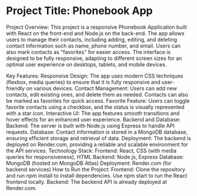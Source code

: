# Project Title: Phonebook App
Project Overview:
This project is a responsive Phonebook Application built with React on the front-end and Node.js on the back-end. The app allows users to manage their contacts, including adding, editing, and deleting contact information such as name, phone number, and email. Users can also mark contacts as "favorites" for easier access. The interface is designed to be fully responsive, adapting to different screen sizes for an optimal user experience on desktops, tablets, and mobile devices.

Key Features:
Responsive Design: The app uses modern CSS techniques (flexbox, media queries) to ensure that it is fully responsive and user-friendly on various devices.
Contact Management: Users can add new contacts, edit existing ones, and delete them as needed. Contacts can also be marked as favorites for quick access.
Favorite Feature: Users can toggle favorite contacts using a checkbox, and the status is visually represented with a star icon.
Interactive UI: The app features smooth transitions and hover effects for an enhanced user experience.
Backend and Database:
Backend: The server is built with Node.js using Express to handle API requests.
Database: Contact information is stored in a MongoDB database, ensuring efficient storage and retrieval of data.
Deployment: The backend is deployed on Render.com, providing a reliable and scalable environment for the API services.
Technology Stack:
Frontend: React, CSS (with media queries for responsiveness), HTML
Backend: Node.js, Express
Database: MongoDB (hosted on MongoDB Atlas)
Deployment: Render.com (for backend services)
How to Run the Project:
Frontend:
Clone the repository and run npm install to install dependencies.
Use npm start to run the React frontend locally.
Backend:
The backend API is already deployed at Render.com.